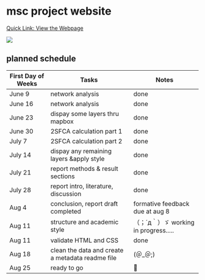 # msc project website

[Quick Link: View the Webpage](https://msufleming.github.io/msc/index.html)

![](https://c.tenor.com/qzY72HVqwpAAAAAd/tenor.gif)

## planned schedule
| First Day of Weeks |   Tasks   |       Notes      |
|--------------------|-----------|------------------|
| June 9  | network analysis | done|
| June 16  | network analysis |done|
| June 23 | dispay some layers thru mapbox |done|
|  June 30  | 2SFCA calculation part 1 |done|
| July 7 | 2SFCA calculation part 2  |done|
|  July 14  |dispay any remaining layers &apply style |done|
| July 21| report methods & result sections |done|
| July 28| report intro, literature, discussion |done|
| Aug 4| conclusion, report draft completed|formative feedback due at aug 8|
| Aug 11|structure and academic style| （；´д｀）ゞ working in progress.....
| Aug 11| validate HTML and CSS| done
| Aug 18| clean the data and create a metadata readme file| (＠_＠;)
| Aug 25|ready to go|🤞
